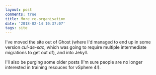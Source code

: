 ```yaml
---
layout: post
comments: true
title: More re-organisation
date: '2018-02-14 10:37:07'
tags: site
---
```


I've moved the site out of Ghost (where I'd managed to end up in some version _cul-de-sac_, which was going to require multiple intermediate migrations to get out of), and into Jekyll.

I'll also be purging some older posts (I'm sure people are no longer interested in training resouces for vSphere 4!).


